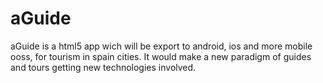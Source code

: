 aGuide
======

aGuide is a html5 app wich will be export to android, ios and more mobile ooss, for tourism in spain cities. It would make a new paradigm of guides and tours getting new technologies involved.
